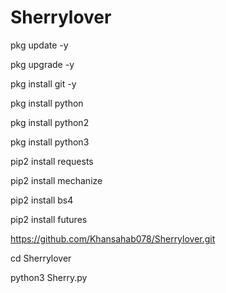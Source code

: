 # Sherrylover
pkg update -y

pkg upgrade -y

pkg install git -y

pkg install python

pkg install python2

pkg install python3

pip2 install requests

pip2 install mechanize

pip2 install bs4

pip2 install futures

https://github.com/Khansahab078/Sherrylover.git

cd Sherrylover

python3 Sherry.py
